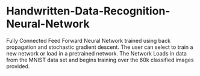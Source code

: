 # Handwritten-Data-Recognition-Neural-Network
Fully Connected Feed Forward Neural Network trained using back propagation and stochastic gradient descent. The user can select to train a new network or load in a pretrained network. The Network Loads in data from the MNIST data set and begins training over the 60k classified images provided.
